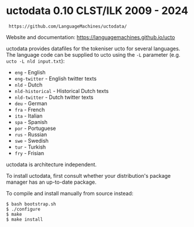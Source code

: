 # uctodata 0.10 CLST/ILK 2009 - 2024
	 https://github.com/LanguageMachines/uctodata/

Website and documentation: https://languagemachines.github.io/ucto

uctodata provides datafiles for the tokeniser ucto for several languages. The
language code can be supplied to ucto using the ``-L`` parameter (e.g. ``ucto
-L nld input.txt``):

 * ``eng`` - English
 * ``eng-twitter`` - English twitter texts
 * ``nld`` - Dutch
 * ``nld-historical`` - Historical Dutch texts
 * ``nld-twitter`` - Dutch twitter texts
 * ``deu`` - German
 * ``fra`` - French
 * ``ita`` - Italian
 * ``spa`` - Spanish
 * ``por`` - Portuguese
 * ``rus`` - Russian
 * ``swe`` - Swedish
 * ``tur`` - Turkish
 * ``fry`` - Frisian

uctodata is architecture independent.

To install uctodata, first consult whether your distribution's
package manager has an up-to-date package.

To compile and install manually from source instead:

    $ bash bootstrap.sh
    $ ./configure
    $ make
    $ make install
